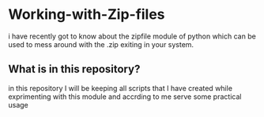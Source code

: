 # Working-with-Zip-files
i have recently got to know about the zipfile module of python which can be used to mess around with the .zip exiting in your system.

## What is in this repository? 
in this repository I will be keeping all scripts that I have created while exprimenting with this module and accrding to me serve some practical usage
